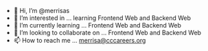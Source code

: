 - 👋 Hi, I’m @merrisas
- 👀 I’m interested in ... learning Frontend Web and Backend Web 
- 🌱 I’m currently learning ... Frontend Web and Backend Web
- 💞️ I’m looking to collaborate on ... Frontend Web and Backend Web
- 📫 How to reach me ... merrisa@cccareers.org

<!---
merrisas/merrisas is a ✨ special ✨ repository because its `README.md` (this file) appears on your GitHub profile.
You can click the Preview link to take a look at your changes.
--->
